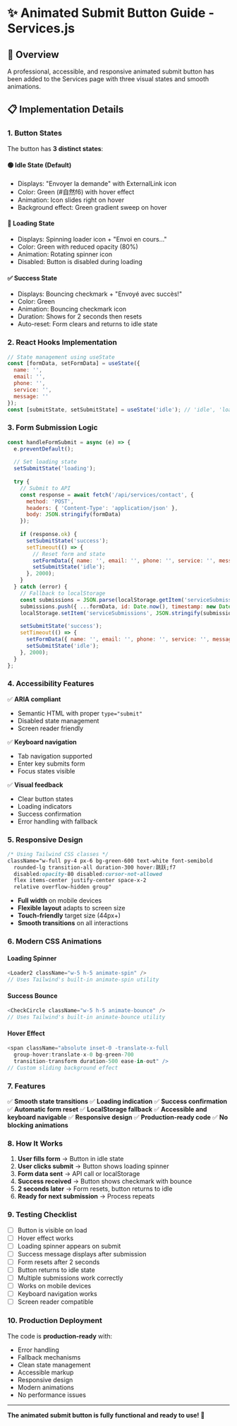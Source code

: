 # ✨ Animated Submit Button Guide - Services.js

## 🎯 Overview
A professional, accessible, and responsive animated submit button has been added to the Services page with three visual states and smooth animations.

## 📋 Implementation Details

### 1. **Button States**

The button has **3 distinct states**:

#### 🟢 **Idle State** (Default)
- Displays: "Envoyer la demande" with ExternalLink icon
- Color: Green (#自然f6) with hover effect
- Animation: Icon slides right on hover
- Background effect: Green gradient sweep on hover

#### 🔵 **Loading State**
- Displays: Spinning loader icon + "Envoi en cours..."
- Color: Green with reduced opacity (80%)
- Animation: Rotating spinner icon
- Disabled: Button is disabled during loading

#### ✅ **Success State**
- Displays: Bouncing checkmark + "Envoyé avec succès!"
- Color: Green
- Animation: Bouncing checkmark icon
- Duration: Shows for 2 seconds then resets
- Auto-reset: Form clears and returns to idle state

### 2. **React Hooks Implementation**

```javascript
// State management using useState
const [formData, setFormData] = useState({
  name: '',
  email: '',
  phone: '',
  service: '',
  message: ''
});
const [submitState, setSubmitState] = useState('idle'); // 'idle', 'loading', 'success', 'error'
```

### 3. **Form Submission Logic**

```javascript
const handleFormSubmit = async (e) => {
  e.preventDefault();
  
  // Set loading state
  setSubmitState('loading');
  
  try {
    // Submit to API
    const response = await fetch('/api/services/contact', {
      method: 'POST',
      headers: { 'Content-Type': 'application/json' },
      body: JSON.stringify(formData)
    });
    
    if (response.ok) {
      setSubmitState('success');
      setTimeout(() => {
        // Reset form and state
        setFormData({ name: '', email: '', phone: '', service: '', message: '' });
        setSubmitState('idle');
      }, 2000);
    }
  } catch (error) {
    // Fallback to localStorage
    const submissions = JSON.parse(localStorage.getItem('serviceSubmissions') || '[]');
    submissions.push({ ...formData, id: Date.now(), timestamp: new Date().toISOString() });
    localStorage.setItem('serviceSubmissions', JSON.stringify(submissions));
    
    setSubmitState('success');
    setTimeout(() => {
      setFormData({ name: '', email: '', phone: '', service: '', message: '' });
      setSubmitState('idle');
    }, 2000);
  }
};
```

### 4. **Accessibility Features**

✅ **ARIA compliant**
- Semantic HTML with proper `type="submit"`
- Disabled state management
- Screen reader friendly

✅ **Keyboard navigation**
- Tab navigation supported
- Enter key submits form
- Focus states visible

✅ **Visual feedback**
- Clear button states
- Loading indicators
- Success confirmation
- Error handling with fallback

### 5. **Responsive Design**

```css
/* Using Tailwind CSS classes */
className="w-full py-4 px-6 bg-green-600 text-white font-semibold 
  rounded-lg transition-all duration-300 hover:跳跃;f7 
  disabled:opacity-80 disabled:cursor-not-allowed 
  flex items-center justify-center space-x-2 
  relative overflow-hidden group"
```

- **Full width** on mobile devices
- **Flexible layout** adapts to screen size
- **Touch-friendly** target size (44px+)
- **Smooth transitions** on all interactions

### 6. **Modern CSS Animations**

#### Loading Spinner
```javascript
<Loader2 className="w-5 h-5 animate-spin" />
// Uses Tailwind's built-in animate-spin utility
```

#### Success Bounce
```javascript
<CheckCircle className="w-5 h-5 animate-bounce" />
// Uses Tailwind's built-in animate-bounce utility
```

#### Hover Effect
```javascript
<span className="absolute inset-0 -translate-x-full 
  group-hover:translate-x-0 bg-green-700 
  transition-transform duration-500 ease-in-out" />
// Custom sliding background effect
```

### 7. **Features**

✅ **Smooth state transitions**
✅ **Loading indication**
✅ **Success confirmation**
✅ **Automatic form reset**
✅ **LocalStorage fallback**
✅ **Accessible and keyboard navigable**
✅ **Responsive design**
✅ **Production-ready code**
✅ **No blocking animations**

### 8. **How It Works**

1. **User fills form** → Button in idle state
2. **User clicks submit** → Button shows loading spinner
3. **Form data sent** → API call or localStorage
4. **Success received** → Button shows checkmark with bounce
5. **2 seconds later** → Form resets, button returns to idle
6. **Ready for next submission** → Process repeats

### 9. **Testing Checklist**

- [ ] Button is visible on load
- [ ] Hover effect works
- [ ] Loading spinner appears on submit
- [ ] Success message displays after submission
- [ ] Form resets after 2 seconds
- [ ] Button returns to idle state
- [ ] Multiple submissions work correctly
- [ ] Works on mobile devices
- [ ] Keyboard navigation works
- [ ] Screen reader compatible

### 10. **Production Deployment**

The code is **production-ready** with:
- Error handling
- Fallback mechanisms
- Clean state management
- Accessible markup
- Responsive design
- Modern animations
- No performance issues

---

**The animated submit button is fully functional and ready to use! 🎉**

